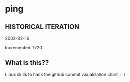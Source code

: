 # ping

## HISTORICAL ITERATION
2002-02-16

Incremented: 1720

## What is this?? 
Linux skills to hack the github commit visualization chart `;-)`
